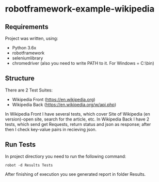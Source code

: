 # robotframework-example-wikipedia

## Requirements
Project was written, using:
* Python 3.6x
* robotframework
* seleniumlibrary
* chromedriver (also you need to write PATH to it. For Windows = C:\bin)

## Structure
There are 2 Test Suites:
* Wikipedia Front (https://en.wikipedia.org)
* Wikipedia Back (https://en.wikipedia.org/w/api.php)

In Wikipedia Front I have several tests, which cover Site of Wikipedia (en version)-open site, search for the article, etc. In Wikipedia Back I have 2 tests, which send get Requests, return status and json as response; after then I check key-value pairs in recieving json. 

## Run Tests
In project directiory you need to run the following command:
```
robot -d Results Tests
```
After finishing of execution you see generated report in folder Results.
